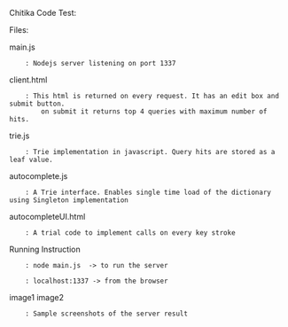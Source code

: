 Chitika Code Test:

Files:

main.js	

		: Nodejs server listening on port 1337

client.html

		: This html is returned on every request. It has an edit box and submit button.
			on submit it returns top 4 queries with maximum number of hits.

trie.js

		: Trie implementation in javascript. Query hits are stored as a leaf value.


autocomplete.js

		: A Trie interface. Enables single time load of the dictionary using Singleton implementation


autocompleteUI.html

		: A trial code to implement calls on every key stroke


Running Instruction

		: node main.js	-> to run the server
		
		: localhost:1337 -> from the browser

image1
image2		

		: Sample screenshots of the server result
